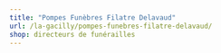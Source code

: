 ```yaml
---
title: "Pompes Funèbres Filatre Delavaud"
url: /la-gacilly/pompes-funebres-filatre-delavaud/
shop: directeurs de funérailles
---
```


